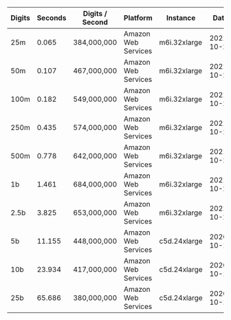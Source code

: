 | Digits | Seconds | Digits / Second | Platform | Instance | Date | Files |
| ------ | ------- | --------------- | -------- | -------- | ---- | ----- |
| 25m | 0.065 | 384,000,000 | Amazon Web Services | m6i.32xlarge | 2021-10-29 | [cfg](../Amazon%20Web%20Services/m6i.32xlarge/2%5E%28%E2%85%90%29%20%5BNative%5D/2%5E%28%E2%85%90%29%20-%2020211029-154553.cfg) [out](../Amazon%20Web%20Services/m6i.32xlarge/2%5E%28%E2%85%90%29%20%5BNative%5D/2%5E%28%E2%85%90%29%20-%2020211029-154553.out) [txt](../Amazon%20Web%20Services/m6i.32xlarge/2%5E%28%E2%85%90%29%20%5BNative%5D/2%5E%28%E2%85%90%29%20-%2020211029-154553.txt) |
| 50m | 0.107 | 467,000,000 | Amazon Web Services | m6i.32xlarge | 2021-10-29 | [cfg](../Amazon%20Web%20Services/m6i.32xlarge/2%5E%28%E2%85%90%29%20%5BNative%5D/2%5E%28%E2%85%90%29%20-%2020211029-160026.cfg) [out](../Amazon%20Web%20Services/m6i.32xlarge/2%5E%28%E2%85%90%29%20%5BNative%5D/2%5E%28%E2%85%90%29%20-%2020211029-160026.out) [txt](../Amazon%20Web%20Services/m6i.32xlarge/2%5E%28%E2%85%90%29%20%5BNative%5D/2%5E%28%E2%85%90%29%20-%2020211029-160026.txt) |
| 100m | 0.182 | 549,000,000 | Amazon Web Services | m6i.32xlarge | 2021-10-29 | [cfg](../Amazon%20Web%20Services/m6i.32xlarge/2%5E%28%E2%85%90%29%20%5BNative%5D/2%5E%28%E2%85%90%29%20-%2020211029-160035.cfg) [out](../Amazon%20Web%20Services/m6i.32xlarge/2%5E%28%E2%85%90%29%20%5BNative%5D/2%5E%28%E2%85%90%29%20-%2020211029-160035.out) [txt](../Amazon%20Web%20Services/m6i.32xlarge/2%5E%28%E2%85%90%29%20%5BNative%5D/2%5E%28%E2%85%90%29%20-%2020211029-160035.txt) |
| 250m | 0.435 | 574,000,000 | Amazon Web Services | m6i.32xlarge | 2021-10-29 | [cfg](../Amazon%20Web%20Services/m6i.32xlarge/2%5E%28%E2%85%90%29%20%5BNative%5D/2%5E%28%E2%85%90%29%20-%2020211029-160040.cfg) [out](../Amazon%20Web%20Services/m6i.32xlarge/2%5E%28%E2%85%90%29%20%5BNative%5D/2%5E%28%E2%85%90%29%20-%2020211029-160040.out) [txt](../Amazon%20Web%20Services/m6i.32xlarge/2%5E%28%E2%85%90%29%20%5BNative%5D/2%5E%28%E2%85%90%29%20-%2020211029-160040.txt) |
| 500m | 0.778 | 642,000,000 | Amazon Web Services | m6i.32xlarge | 2021-10-29 | [cfg](../Amazon%20Web%20Services/m6i.32xlarge/2%5E%28%E2%85%90%29%20%5BNative%5D/2%5E%28%E2%85%90%29%20-%2020211029-170951.cfg) [out](../Amazon%20Web%20Services/m6i.32xlarge/2%5E%28%E2%85%90%29%20%5BNative%5D/2%5E%28%E2%85%90%29%20-%2020211029-170951.out) [txt](../Amazon%20Web%20Services/m6i.32xlarge/2%5E%28%E2%85%90%29%20%5BNative%5D/2%5E%28%E2%85%90%29%20-%2020211029-170951.txt) |
| 1b | 1.461 | 684,000,000 | Amazon Web Services | m6i.32xlarge | 2021-10-29 | [cfg](../Amazon%20Web%20Services/m6i.32xlarge/2%5E%28%E2%85%90%29%20%5BNative%5D/2%5E%28%E2%85%90%29%20-%2020211029-171012.cfg) [out](../Amazon%20Web%20Services/m6i.32xlarge/2%5E%28%E2%85%90%29%20%5BNative%5D/2%5E%28%E2%85%90%29%20-%2020211029-171012.out) [txt](../Amazon%20Web%20Services/m6i.32xlarge/2%5E%28%E2%85%90%29%20%5BNative%5D/2%5E%28%E2%85%90%29%20-%2020211029-171012.txt) |
| 2.5b | 3.825 | 653,000,000 | Amazon Web Services | m6i.32xlarge | 2021-10-29 | [cfg](../Amazon%20Web%20Services/m6i.32xlarge/2%5E%28%E2%85%90%29%20%5BNative%5D/2%5E%28%E2%85%90%29%20-%2020211029-202656.cfg) [out](../Amazon%20Web%20Services/m6i.32xlarge/2%5E%28%E2%85%90%29%20%5BNative%5D/2%5E%28%E2%85%90%29%20-%2020211029-202656.out) [txt](../Amazon%20Web%20Services/m6i.32xlarge/2%5E%28%E2%85%90%29%20%5BNative%5D/2%5E%28%E2%85%90%29%20-%2020211029-202656.txt) |
| 5b | 11.155 | 448,000,000 | Amazon Web Services | c5d.24xlarge | 2020-10-10 | [cfg](../Amazon%20Web%20Services/c5d.24xlarge/2%5E%28%E2%85%90%29%20%5BNative%5D/2%5E%28%E2%85%90%29%20-%2020201010-194100.cfg) [out](../Amazon%20Web%20Services/c5d.24xlarge/2%5E%28%E2%85%90%29%20%5BNative%5D/2%5E%28%E2%85%90%29%20-%2020201010-194100.out) [txt](../Amazon%20Web%20Services/c5d.24xlarge/2%5E%28%E2%85%90%29%20%5BNative%5D/2%5E%28%E2%85%90%29%20-%2020201010-194100.txt) |
| 10b | 23.934 | 417,000,000 | Amazon Web Services | c5d.24xlarge | 2020-10-10 | [cfg](../Amazon%20Web%20Services/c5d.24xlarge/2%5E%28%E2%85%90%29%20%5BNative%5D/2%5E%28%E2%85%90%29%20-%2020201010-194328.cfg) [out](../Amazon%20Web%20Services/c5d.24xlarge/2%5E%28%E2%85%90%29%20%5BNative%5D/2%5E%28%E2%85%90%29%20-%2020201010-194328.out) [txt](../Amazon%20Web%20Services/c5d.24xlarge/2%5E%28%E2%85%90%29%20%5BNative%5D/2%5E%28%E2%85%90%29%20-%2020201010-194328.txt) |
| 25b | 65.686 | 380,000,000 | Amazon Web Services | c5d.24xlarge | 2020-10-10 | [cfg](../Amazon%20Web%20Services/c5d.24xlarge/2%5E%28%E2%85%90%29%20%5BNative%5D/2%5E%28%E2%85%90%29%20-%2020201010-194744.cfg) [out](../Amazon%20Web%20Services/c5d.24xlarge/2%5E%28%E2%85%90%29%20%5BNative%5D/2%5E%28%E2%85%90%29%20-%2020201010-194744.out) [txt](../Amazon%20Web%20Services/c5d.24xlarge/2%5E%28%E2%85%90%29%20%5BNative%5D/2%5E%28%E2%85%90%29%20-%2020201010-194744.txt) |

